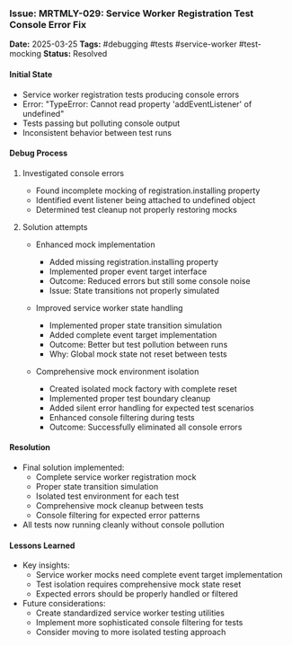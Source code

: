 ### Issue: MRTMLY-029: Service Worker Registration Test Console Error Fix
**Date:** 2025-03-25
**Tags:** #debugging #tests #service-worker #test-mocking
**Status:** Resolved

#### Initial State
- Service worker registration tests producing console errors
- Error: "TypeError: Cannot read property 'addEventListener' of undefined"
- Tests passing but polluting console output
- Inconsistent behavior between test runs

#### Debug Process
1. Investigated console errors
   - Found incomplete mocking of registration.installing property
   - Identified event listener being attached to undefined object
   - Determined test cleanup not properly restoring mocks

2. Solution attempts
   - Enhanced mock implementation
     - Added missing registration.installing property
     - Implemented proper event target interface
     - Outcome: Reduced errors but still some console noise
     - Issue: State transitions not properly simulated

   - Improved service worker state handling
     - Implemented proper state transition simulation
     - Added complete event target implementation
     - Outcome: Better but test pollution between runs
     - Why: Global mock state not reset between tests

   - Comprehensive mock environment isolation
     - Created isolated mock factory with complete reset
     - Implemented proper test boundary cleanup
     - Added silent error handling for expected test scenarios
     - Enhanced console filtering during tests
     - Outcome: Successfully eliminated all console errors

#### Resolution
- Final solution implemented:
  - Complete service worker registration mock
  - Proper state transition simulation
  - Isolated test environment for each test
  - Comprehensive mock cleanup between tests
  - Console filtering for expected error patterns
- All tests now running cleanly without console pollution

#### Lessons Learned
- Key insights:
  - Service worker mocks need complete event target implementation
  - Test isolation requires comprehensive mock state reset
  - Expected errors should be properly handled or filtered
- Future considerations:
  - Create standardized service worker testing utilities
  - Implement more sophisticated console filtering for tests
  - Consider moving to more isolated testing approach